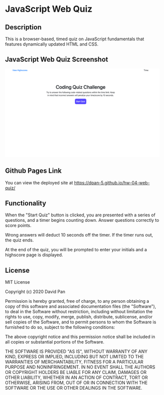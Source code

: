 # JavaScript Web Quiz

## Description 

This is a browser-based, timed quiz on JavaScript fundamentals that features dynamically updated HTML and CSS.

## JavaScript Web Quiz Screenshot
![Image of Screenshot](./assets/images/coding_screenshot.png)

## Github Pages Link

You can view the deployed site at https://dpan-5.github.io/hw-04-web-quiz/

## Functionality

When the "Start Quiz" button is clicked, you are presented with a series of questions, and a timer begins counting down. Answer questions correctly to score points.

Wrong answers will deduct 10 seconds off the timer. If the timer runs out, the quiz ends.

At the end of the quiz, you will be prompted to enter your initials and a highscore page is displayed.

## License

MIT License

Copyright (c) 2020 David Pan

Permission is hereby granted, free of charge, to any person obtaining a copy
of this software and associated documentation files (the "Software"), to deal
in the Software without restriction, including without limitation the rights
to use, copy, modify, merge, publish, distribute, sublicense, and/or sell
copies of the Software, and to permit persons to whom the Software is
furnished to do so, subject to the following conditions:

The above copyright notice and this permission notice shall be included in all
copies or substantial portions of the Software.

THE SOFTWARE IS PROVIDED "AS IS", WITHOUT WARRANTY OF ANY KIND, EXPRESS OR
IMPLIED, INCLUDING BUT NOT LIMITED TO THE WARRANTIES OF MERCHANTABILITY,
FITNESS FOR A PARTICULAR PURPOSE AND NONINFRINGEMENT. IN NO EVENT SHALL THE
AUTHORS OR COPYRIGHT HOLDERS BE LIABLE FOR ANY CLAIM, DAMAGES OR OTHER
LIABILITY, WHETHER IN AN ACTION OF CONTRACT, TORT OR OTHERWISE, ARISING FROM,
OUT OF OR IN CONNECTION WITH THE SOFTWARE OR THE USE OR OTHER DEALINGS IN THE
SOFTWARE.
